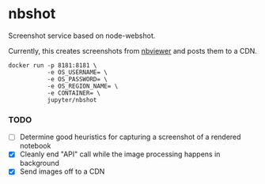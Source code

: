 nbshot
======

Screenshot service based on node-webshot.

Currently, this creates screenshots from [nbviewer](http://nbviewer.ipython.org) and posts them to a CDN.

```
docker run -p 8181:8181 \
           -e OS_USERNAME= \
           -e OS_PASSWORD= \
           -e OS_REGION_NAME= \
           -e CONTAINER= \
           jupyter/nbshot
```

### TODO

* [ ] Determine good heuristics for capturing a screenshot of a rendered notebook
* [X] Cleanly end "API" call while the image processing happens in background
* [X] Send images off to a CDN
